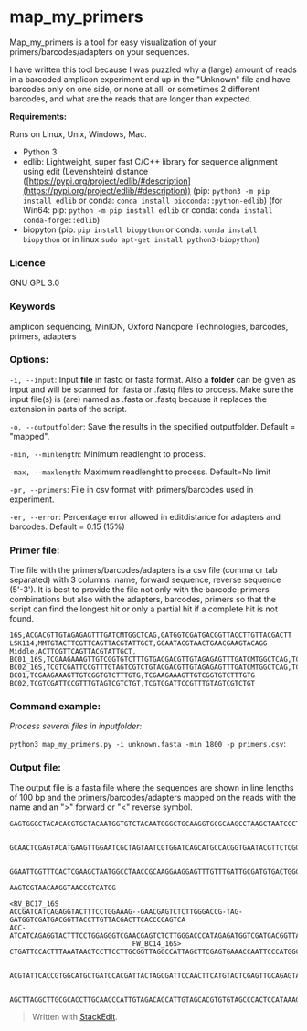# map_my_primers

Map_my_primers is a tool for easy visualization of your primers/barcodes/adapters on your sequences.

I have written this tool because I was puzzled why a (large) amount of reads in a barcoded amplicon experiment end up in the "Unknown" file and have barcodes only on one side, or none at all, or sometimes 2 different barcodes, and what are the reads that are longer than expected.  

**Requirements:**

Runs on Linux, Unix, Windows, Mac.

- Python 3
- edlib: Lightweight, super fast C/C++ library for sequence alignment using edit (Levenshtein) distance ([https://pypi.org/project/edlib/#description](https://pypi.org/project/edlib/#description)) (pip: `python3 -m pip install edlib` or conda: `conda install bioconda::python-edlib`) 
(for Win64: pip: `python -m pip install edlib` or conda: `conda install conda-forge::edlib`)
-   biopyton (pip: `pip install biopython` or conda: `conda install biopython` or in linux `sudo apt-get install python3-biopython`)

### Licence
GNU GPL 3.0

### Keywords
amplicon sequencing, MinION, Oxford Nanopore Technologies, barcodes, primers, adapters

### Options:

`-i, --input`: Input **file** in fastq or fasta format.  Also a **folder** can be given as input and will be scanned for .fasta or .fastq files to process.  Make sure the input file(s) is (are) named as .fasta or .fastq because it replaces the extension in parts of the script.

`-o, --outputfolder`: Save the results in the specified outputfolder. Default = "mapped".

`-min, --minlength`: Minimum readlenght to process. 

`-max, --maxlength`: Maximum readlenght to process. Default=No limit

`-pr, --primers`: File in csv format with primers/barcodes used in experiment.

`-er, --error`: Percentage error allowed in editdistance for adapters and barcodes. Default = 0.15 (15%)

### Primer file:

The file with the primers/barcodes/adapters is a csv file (comma or tab separated) with 3 columns: name, forward sequence, reverse sequence (5'-3').  It is best to provide the file not only with the barcode-primers combinations but also with the adapters, barcodes, primers so that the script can find the longest hit or only a partial hit if a complete hit is not found.
```
16S,ACGACGTTGTAGAGAGTTTGATCMTGGCTCAG,GATGGTCGATGACGGTTACCTTGTTACGACTT
LSK114,MMTGTACTTCGTTCAGTTACGTATTGCT,GCAATACGTAACTGAACGAAGTACAGG
Middle,ACTTCGTTCAGTTACGTATTGCT,
BC01_16S,TCGAAGAAAGTTGTCGGTGTCTTTGTGACGACGTTGTAGAGAGTTTGATCMTGGCTCAG,TCGAAGAAAGTTGTCGGTGTCTTTGTGGATGGTCGATGACGGTTACCTTGTTACGACTT
BC02_16S,TCGTCGATTCCGTTTGTAGTCGTCTGTACGACGTTGTAGAGAGTTTGATCMTGGCTCAG,TCGTCGATTCCGTTTGTAGTCGTCTGTGATGGTCGATGACGGTTACCTTGTTACGACTT
BC01,TCGAAGAAAGTTGTCGGTGTCTTTGTG,TCGAAGAAAGTTGTCGGTGTCTTTGTG
BC02,TCGTCGATTCCGTTTGTAGTCGTCTGT,TCGTCGATTCCGTTTGTAGTCGTCTGT
```
### Command example:
*Process several files in inputfolder:*

`python3 map_my_primers.py -i unknown.fasta -min 1800 -p primers.csv`: 

### Output file:

The output file is a fasta file where the sequences are shown in line lengths of 100 bp and the primers/barcodes/adapters mapped on the reads with the name and an ">" forward or "<" reverse symbol.
```
GAGTGGGCTACACACGTGCTACAATGGTGTCTACAATGGGCTGCAAGGTGCGCAAGCCTAAGCTAATCCCTAAAAGACATCTCAGTTCGGATTGTACTCT
                                                                                                    
                                                                                                    
GCAACTCGAGTACATGAAGTTGGAATCGCTAGTAATCGTGGATCAGCATGCCACGGTGAATACGTTCTCGGGTCTTGTACACACTGCCCGTCACGCCATG
                                                                                                    
                                                                                                    
GGAATTGGTTTCACTCGAAGCTAATGGCCTAACCGCAAGGAAGGAGTTTGTTTGATTGCGATGTGACTGGGGTGAAGTCGTAACAAGGTAACCGTCATCG
                                                                          AAGTCGTAACAAGGTAACCGTCATCG
                                                                          <RV_BC17_16S              
ACCGATCATCAGAGGTACTTTCCTGGAAAG--GAACGAGTCTCTTGGGACCG-TAG-GATGGTCGATGACGGTTACCTTGTTACGACTTCACCCCAGTCA
ACC-ATCATCAGAGGTACTTTCCTGGAGGGTCGAACGAGTCTCTTGGGACCCATAGAGATGGTCGATGACGGTTACCTTGTTACGACTT           
                              FW_BC14_16S>                                                          
CTGATTCCACTTTAAATAACTCCTTCCTTGCGGTTAGGCCATTAGCTTCGAGTGAAACCAATTCCCATGGCGTGACGGGCAGTGTGTACAAGACCCGAGA
                                                                                                    
                                                                                                    
ACGTATTCACCGTGGCATGCTGATCCACGATTACTAGCGATTCCAACTTCATGTACTCGAGTTGCAGAGTACAATCCGAACTGAGATGTCTTCAGGGATT
                                                                                                    
                                                                                                    
AGCTTAGGCTTGCGCACCTTGCAACCCATTGTAGACACCATTGTAGCACGTGTGTAGCCCACTCCATAAAGGCCATGATGACTCGACATCATCCCCACCT
```


> Written with [StackEdit](https://stackedit.io/).
